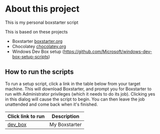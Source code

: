 # About this project

This is my personal boxstarter script

This is based on these projects

* Boxstarter [boxstarter.org](http://boxstarter.org)
* Chocolatey [chocolatey.org](http://chocolatey.org)
* Windows Dev Box setup (https://github.com/Microsoft/windows-dev-box-setup-scripts)

## How to run the scripts

To run a setup script, click a link in the table below from your target machine. This will download Boxstarter, and prompt you for Boxstarter to run with Administrator privileges (which it needs to do its job). Clicking yes in this dialog will cause the script to begin. You can then leave the job unattended and come back when it's finished.

| Click link to run                                                                                                                                                                           | Description   |
| ------------------------------------------------------------------------------------------------------------------------------------------------------------------------------------------- | ------------- |
| <a href='http://boxstarter.org/package/nr/url?https://raw.githubusercontent.com/RobCannon/boxstarter/master/dev_box.ps1?token=AK0OHkKpCgt-8lIcqBiQ1amsoPRrsDB7ks5a-J-0wA%3D%3D'>dev_box</a> | My Boxstarter |
